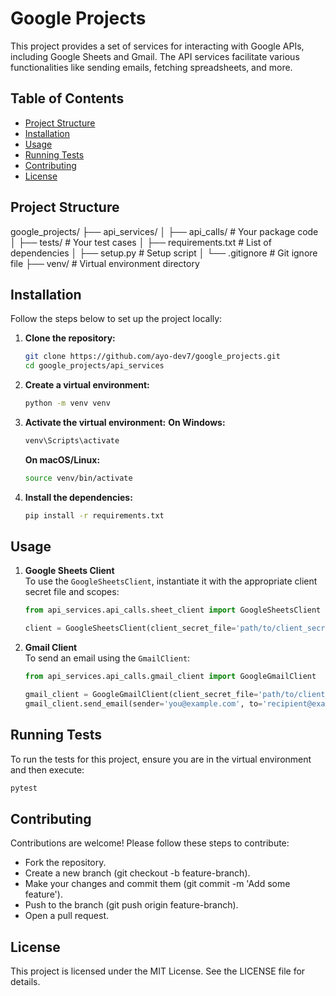 # Google Projects

This project provides a set of services for interacting with Google APIs, including Google Sheets and Gmail. The API services facilitate various functionalities like sending emails, fetching spreadsheets, and more.

## Table of Contents

- [Project Structure](#project-structure)
- [Installation](#installation)
- [Usage](#usage)
- [Running Tests](#running-tests)
- [Contributing](#contributing)
- [License](#license)

## Project Structure

google_projects/ ├── api_services/ │ ├── api_calls/ # Your package code │ ├── tests/ # Your test cases │ ├── requirements.txt # List of dependencies │ ├── setup.py # Setup script │ └── .gitignore # Git ignore file ├── venv/ # Virtual environment directory

## Installation

Follow the steps below to set up the project locally:

1. **Clone the repository:**
    ```bash
    git clone https://github.com/ayo-dev7/google_projects.git
    cd google_projects/api_services
    ```

2. **Create a virtual environment:**
    ```bash
    python -m venv venv
    ```

3. **Activate the virtual environment:**
    **On Windows:**
    ```bash
    venv\Scripts\activate
    ```
    **On macOS/Linux:**
    ```bash
    source venv/bin/activate
    ```

4. **Install the dependencies:**
    ```bash
    pip install -r requirements.txt
    ```

## Usage

1. **Google Sheets Client**  
   To use the `GoogleSheetsClient`, instantiate it with the appropriate client secret file and scopes:
    ```python
    from api_services.api_calls.sheet_client import GoogleSheetsClient

    client = GoogleSheetsClient(client_secret_file='path/to/client_secret.json', scopes=['https://www.googleapis.com/auth/spreadsheets'])
    ```

2. **Gmail Client**  
   To send an email using the `GmailClient`:
    ```python
    from api_services.api_calls.gmail_client import GoogleGmailClient

    gmail_client = GoogleGmailClient(client_secret_file='path/to/client_secret.json', scopes=['https://www.googleapis.com/auth/gmail.send'])
    gmail_client.send_email(sender='you@example.com', to='recipient@example.com', subject='Subject Here', message_text='Email body here.')
    ```

## Running Tests

To run the tests for this project, ensure you are in the virtual environment and then execute:
```bash
pytest
```

## **Contributing**
Contributions are welcome! Please follow these steps to contribute:

- Fork the repository.
- Create a new branch (git checkout -b feature-branch).
- Make your changes and commit them (git commit -m 'Add some feature').
- Push to the branch (git push origin feature-branch).
- Open a pull request.

## **License**
This project is licensed under the MIT License. See the LICENSE file for details.






